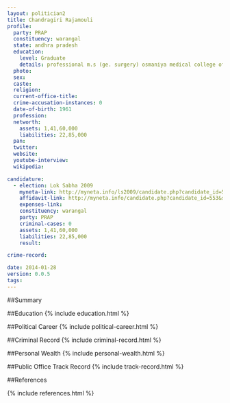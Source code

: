 ```yaml
---
layout: politician2
title: Chandragiri Rajamouli
profile: 
  party: PRAP
  constituency: warangal
  state: andhra pradesh
  education: 
    level: Graduate
    details: professional m.s (ge. surgery) osmaniya medical college of hyderabad.
  photo: 
  sex: 
  caste: 
  religion: 
  current-office-title: 
  crime-accusation-instances: 0
  date-of-birth: 1961
  profession: 
  networth: 
    assets: 1,41,60,000
    liabilities: 22,85,000
  pan: 
  twitter: 
  website: 
  youtube-interview: 
  wikipedia: 

candidature: 
  - election: Lok Sabha 2009
    myneta-link: http://myneta.info/ls2009/candidate.php?candidate_id=553
    affidavit-link: http://myneta.info/candidate.php?candidate_id=553&scan=original
    expenses-link: 
    constituency: warangal 
    party: PRAP
    criminal-cases: 0
    assets: 1,41,60,000
    liabilities: 22,85,000
    result:  

crime-record: 

date: 2014-01-28
version: 0.0.5
tags: 
---
```

##Summary


##Education
{% include education.html %}


##Political Career
{% include political-career.html %}


##Criminal Record
{% include criminal-record.html %}


##Personal Wealth
{% include personal-wealth.html %}


##Public Office Track Record
{% include track-record.html %}


##References


{% include references.html %}